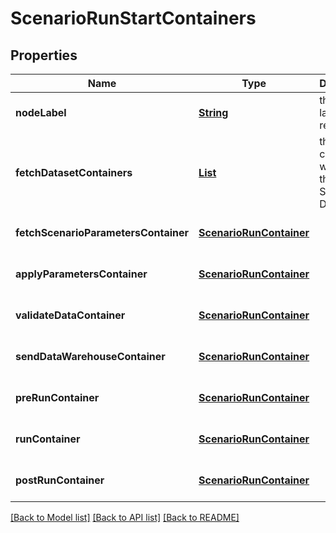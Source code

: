 # ScenarioRunStartContainers
## Properties

Name | Type | Description | Notes
------------ | ------------- | ------------- | -------------
**nodeLabel** | [**String**](string.md) | the node label request | [optional] [default to null]
**fetchDatasetContainers** | [**List**](ScenarioRunContainer.md) | the containers which fetch the Scenario Datasets | [optional] [default to null]
**fetchScenarioParametersContainer** | [**ScenarioRunContainer**](ScenarioRunContainer.md) |  | [optional] [default to null]
**applyParametersContainer** | [**ScenarioRunContainer**](ScenarioRunContainer.md) |  | [optional] [default to null]
**validateDataContainer** | [**ScenarioRunContainer**](ScenarioRunContainer.md) |  | [optional] [default to null]
**sendDataWarehouseContainer** | [**ScenarioRunContainer**](ScenarioRunContainer.md) |  | [optional] [default to null]
**preRunContainer** | [**ScenarioRunContainer**](ScenarioRunContainer.md) |  | [optional] [default to null]
**runContainer** | [**ScenarioRunContainer**](ScenarioRunContainer.md) |  | [optional] [default to null]
**postRunContainer** | [**ScenarioRunContainer**](ScenarioRunContainer.md) |  | [optional] [default to null]

[[Back to Model list]](../README.md#documentation-for-models) [[Back to API list]](../README.md#documentation-for-api-endpoints) [[Back to README]](../README.md)

